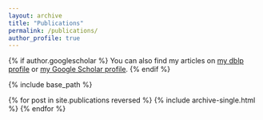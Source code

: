 ```yaml
---
layout: archive
title: "Publications"
permalink: /publications/
author_profile: true
---
```


{% if author.googlescholar %}
  You can also find my articles on <u><a href="{{author.googlescholar}}">my dblp profile</a></u> or <u><a href="{{author.googlescholar}}">my Google Scholar profile</a></u>.
{% endif %}


{% include base_path %}

{% for post in site.publications reversed %}
  {% include archive-single.html %}
{% endfor %}
